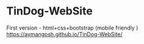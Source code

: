 # TinDog-WebSite
First version - html+css+bootstrap (mobile friendly )
 https://aymangosh.github.io/TinDog-WebSite/

